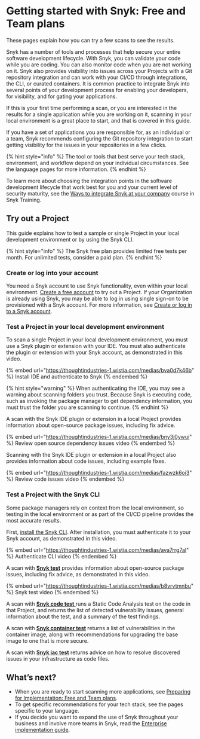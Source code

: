# Getting started with Snyk: Free and Team plans

These pages explain how you can try a few scans to see the results.

Snyk has a number of tools and processes that help secure your entire software development lifecycle. With Snyk, you can validate your code while you are coding. You can also monitor code when you are not working on it. Snyk also provides visibility into issues across your Projects with a Git repository integration and can work with your CI/CD through integrations, the CLI, or curated containers. It is common practice to integrate Snyk into several points of your development process for enabling your developers, for visibility, and for gating your applications.

If this is your first time performing a scan, or you are interested in the results for a single application while you are working on it, scanning in your local environment is a great place to start, and that is covered in this guide.&#x20;

If you have a set of applications you are responsible for, as an individual or a team, Snyk recommends configuring the Git repository integration to start getting visibility for the issues in your repositories in a few clicks.

{% hint style="info" %}
The tool or tools that best serve your tech stack, environment, and workflow depend on your individual circumstances. See the language pages for more information.
{% endhint %}

To learn more about choosing the integration points in the software development lifecycle that work best for you and your current level of security maturity, see the [Ways to integrate Snyk at your company](https://training.snyk.io/courses/ways-to-use-snyk) course in Snyk Training.

## Try out a Project

This guide explains how to test a sample or single Project in your local development environment or by using the Snyk CLI.

{% hint style="info" %}
The Snyk free plan provides limited free tests per month. For unlimited tests, consider a paid plan.
{% endhint %}

### Create or log into your account

You need a Snyk account to use Snyk functionality, even within your local environment. [Create a free account](quickstart/create-or-log-in-to-a-snyk-account.md) to try out a Project. If your Organization is already using Snyk, you may be able to log in using single sign-on to be provisioned with a Snyk account. For more information, see [Create or log in to a Snyk account](quickstart/create-or-log-in-to-a-snyk-account.md).

### Test a Project in your local development environment

To scan a single Project in your local development environment, you must use a Snyk plugin or extension with your IDE. You must also authenticate the plugin or extension with your Snyk account, as demonstrated in this video.

{% embed url="https://thoughtindustries-1.wistia.com/medias/bva0d7k46b" %}
Install IDE and authenticate to Snyk
{% endembed %}

{% hint style="warning" %}
When authenticating the IDE, you may see a warning about scanning folders you trust. Because Snyk is executing code, such as invoking the package manager to get dependency information, you must trust the folder you are scanning to continue.
{% endhint %}

A scan with the Snyk IDE plugin or extension in a local Project provides information about open-source package issues, including fix advice.

{% embed url="https://thoughtindustries-1.wistia.com/medias/bny3j0ywui" %}
Review open source dependency issues video
{% endembed %}

Scanning with the Snyk IDE plugin or extension in a local Project also provides information about code issues, including example fixes.

{% embed url="https://thoughtindustries-1.wistia.com/medias/fazwzk6oi3" %}
Review code issues video
{% endembed %}

### Test a Project with the Snyk CLI

Some package managers rely on context from the local environment, so testing in the local environment or as part of the CI/CD pipeline provides the most accurate results.

First, [install the Snyk CLI](../snyk-cli/install-or-update-the-snyk-cli/). After installation, you must authenticate it to your Snyk account, as demonstrated in this video.

{% embed url="https://thoughtindustries-1.wistia.com/medias/ava7rrg7al" %}
Authenticate CLI video
{% endembed %}

A scan with [**Snyk test**](../snyk-cli/scan-and-maintain-projects-using-the-cli/use-snyk-open-source-from-the-cli/) provides information about open-source package issues, including fix advice, as demonstrated in this video.

{% embed url="https://thoughtindustries-1.wistia.com/medias/b8vrvtmnbu" %}
Snyk test video
{% endembed %}

A scan with [**Snyk code test** ](../snyk-cli/scan-and-maintain-projects-using-the-cli/using-snyk-code-from-the-cli/)runs a Static Code Analysis test on the code in that Project, and returns the list of detected vulnerability issues, general information about the test, and a summary of the test findings.

A scan with [**Snyk container test**](../snyk-cli/scan-and-maintain-projects-using-the-cli/use-snyk-container-from-the-cli/) returns a list of vulnerabilities in the container image, along with recommendations for upgrading the base image to one that is more secure.

A scan with [**Snyk iac test**](../scan-applications/scan-infrastructure/snyk-cli-for-iac/) returns advice on how to resolve discovered issues in your infrastructure as code files.

## What’s next?

* When you are ready to start scanning more applications, see [Preparing for Implementation:  Free and Team plans](preparing-for-implementation-free-and-team-plans.md).
* To get specific recommendations for your tech stack, see the pages specific to your language.
* If you decide you want to expand the use of Snyk throughout your business and involve more teams in Snyk, read the [Enterprise implementation guide](../enterprise-setup/enterprise-implementation-guide/).
